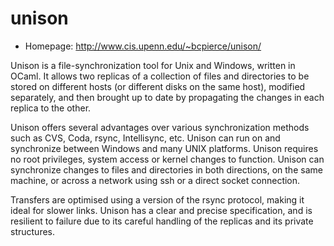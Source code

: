 # unison

* Homepage: http://www.cis.upenn.edu/~bcpierce/unison/

Unison is a file-synchronization tool for Unix and Windows, written in
 OCaml. It allows two replicas of a collection of files and directories to
 be stored on different hosts (or different disks on the same host),
 modified separately, and then brought up to date by propagating the
 changes in each replica to the other.

 Unison offers several advantages over various synchronization methods such
 as CVS, Coda, rsync, Intellisync, etc. Unison can run on and synchronize
 between Windows and many UNIX platforms. Unison requires no root
 privileges, system access or kernel changes to function. Unison can
 synchronize changes to files and directories in both directions, on the
 same machine, or across a network using ssh or a direct socket connection.

 Transfers are optimised using a version of the rsync protocol, making it
 ideal for slower links. Unison has a clear and precise specification, and
 is resilient to failure due to its careful handling of the replicas and
 its private structures.
